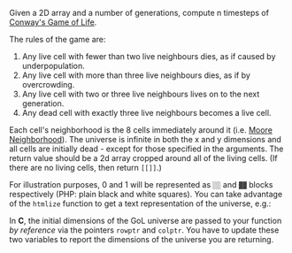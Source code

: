 Given a 2D array and a number of generations, compute n timesteps of [Conway's Game of Life](http://en.wikipedia.org/wiki/Conway%27s_Game_of_Life).

The rules of the game are:

1. Any live cell with fewer than two live neighbours dies, as if caused by underpopulation.
2. Any live cell with more than three live neighbours dies, as if by overcrowding.
3. Any live cell with two or three live neighbours lives on to the next generation.
4. Any dead cell with exactly three live neighbours becomes a live cell.

Each cell's neighborhood is the 8 cells immediately around it (i.e. [Moore Neighborhood](https://en.wikipedia.org/wiki/Moore_neighborhood)). The universe is infinite in both the x and y dimensions and all cells are initially dead - except for those specified in the arguments. The return value should be a 2d array cropped around all of the living cells. (If there are no living cells, then return `[[]]`.)

For illustration purposes, 0 and 1 will be represented as `░░` and `▓▓` blocks respectively (PHP: plain black and white squares). You can take advantage of the `htmlize` function to get a text representation of the universe, e.g.:

In **C**, the initial dimensions of the GoL universe are passed to your function *by reference* via the pointers `rowptr` and `colptr`. You have to update these two variables to report the dimensions of the universe you are returning.